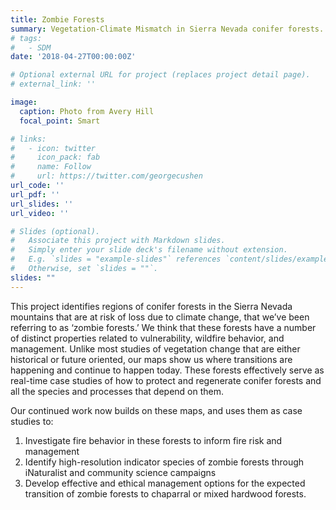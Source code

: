 ```yaml
---
title: Zombie Forests
summary: Vegetation-Climate Mismatch in Sierra Nevada conifer forests.
# tags:
#   - SDM
date: '2018-04-27T00:00:00Z'

# Optional external URL for project (replaces project detail page).
# external_link: ''

image:
  caption: Photo from Avery Hill
  focal_point: Smart

# links:
#   - icon: twitter
#     icon_pack: fab
#     name: Follow
#     url: https://twitter.com/georgecushen
url_code: ''
url_pdf: ''
url_slides: ''
url_video: ''

# Slides (optional).
#   Associate this project with Markdown slides.
#   Simply enter your slide deck's filename without extension.
#   E.g. `slides = "example-slides"` references `content/slides/example-slides.md`.
#   Otherwise, set `slides = ""`.
slides: ""
---
```


This project identifies regions of conifer forests in the Sierra Nevada mountains that are at risk of loss due to climate change, that we’ve been referring to as ‘zombie forests.’ We think that these forests have a number of distinct properties related to vulnerability, wildfire behavior, and management. Unlike most studies of vegetation change that are either historical or future oriented, our maps show us where transitions are happening and continue to happen today. These forests effectively serve as real-time case studies of how to protect and regenerate conifer forests and all the species and processes that depend on them.

Our continued work now builds on these maps, and uses them as case studies to:
1. Investigate fire behavior in these forests to inform fire risk and management
2. Identify high-resolution indicator species of zombie forests through iNaturalist and community science campaigns
3. Develop effective and ethical management options for the expected transition of zombie forests to chaparral or mixed hardwood forests.


